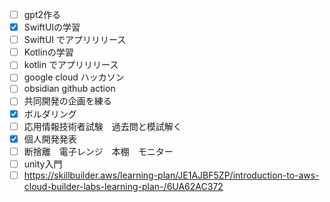 - [ ] gpt2作る
- [x] SwiftUIの学習
- [ ] SwiftUI でアプリリリース
- [ ] Kotlinの学習
- [ ] kotlin でアプリリリース
- [ ] google cloud ハッカソン
- [ ] obsidian github action
- [ ] 共同開発の企画を練る
- [x] ボルダリング
- [ ] 応用情報技術者試験　過去問と模試解く
- [x] 個人開発発表
- [ ] 断捨離　電子レンジ　本棚　モニター
- [ ] unity入門
- [ ] https://skillbuilder.aws/learning-plan/JE1AJBF5ZP/introduction-to-aws-cloud-builder-labs-learning-plan-/6UA62AC372